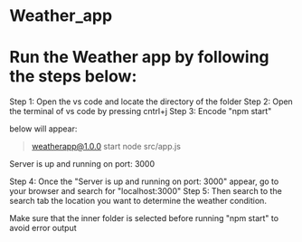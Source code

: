 # Weather_app
# Run the Weather app by following the steps below:
Step 1: Open the vs code and locate the directory of the folder
Step 2: Open the terminal of vs code by pressing cntrl+j
Step 3: Encode "npm start"

below will appear:
> weatherapp@1.0.0 start
> node src/app.js

Server is up and running on port:  3000

Step 4: Once the "Server is up and running on port: 3000" appear, go to your browser and search for "localhost:3000"
Step 5: Then search to the search tab the location you want to determine the weather condition.

Make sure that the inner folder is selected before running "npm start" to avoid error output
